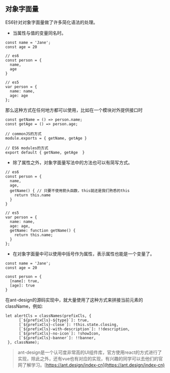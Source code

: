 ## 对象字面量

ES6针对对象字面量做了许多简化语法的处理。

* 当属性与值的变量同名时。

```
const name = 'Jane';
const age = 20

// es6
const person = {
  name,
  age
}

// es5
var person = {
  name: name,
  age: age
};
```

那么这种方式在任何地方都可以使用，比如在一个模块对外提供接口时

```
const getName = () => person.name;
const getAge = () => person.age;

// commonJS的方式
module.exports = { getName, getAge }

// ES6 modules的方式
export default { getName, getAge  }
```

* 除了属性之外，对象字面量写法中的方法也可以有简写方式。

```
// es6
const person = {
  name,
  age,
  getName() { // 只要不使用箭头函数，this就还是我们熟悉的this
    return this.name
  }
}

// es5
var person = {
  name: name,
  age: age,
  getName: function getName() {
    return this.name;
  }
};
```

* 在对象字面量中可以使用中括号作为属性，表示属性也能是一个变量了。

```
const name = 'Jane';
const age = 20

const person = {
  [name]: true,
  [age]: true
}
```

在ant-design的源码实现中，就大量使用了这种方式来拼接当前元素的className，例如:

    let alertCls = classNames(prefixCls, {
          [`${prefixCls}-${type}`]: true,
          [`${prefixCls}-close`]: !this.state.closing,
          [`${prefixCls}-with-description`]: !!description,
          [`${prefixCls}-no-icon`]: !showIcon,
          [`${prefixCls}-banner`]: !!banner,
     }, className);

> ant-design是一个认可度非常高的UI组件库，官方使用react的方式进行了实现，除此之外，还有vue也有对应的实现，有兴趣的同学可以去他们的官网了解学习。[https://ant.design/index-cn](https://ant.design/index-cn)



